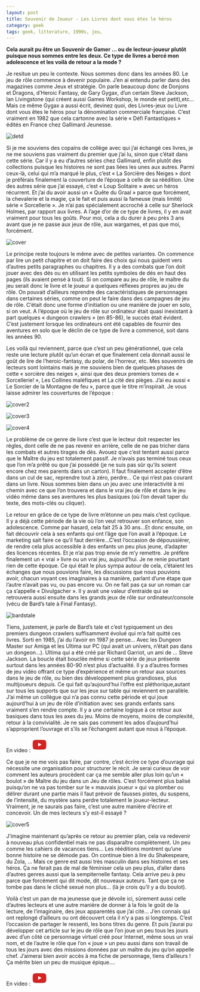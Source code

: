 ```yaml
---
layout: post
title: Souvenir de Joueur - Les Livres dont vous étes le héros
category: geek
tags: geek, litterature, 1990s, jeu, 
---
```


**Cela aurait pu être un Souvenir de Gamer … ou de lecteur-joueur plutôt puisque nous sommes entre les deux. Ce type de livres a bercé mon adolescence et les voilà de retour a la mode ?**

Je resitue un peu le contexte. Nous sommes donc dans les années 80. Le jeu de rôle commence à devenir populaire. J’en ai entendu parler dans des magazines comme Jeux et stratégie. On parle beaucoup donc de Donjons et Dragons, d’Heroic Fantasy, de Gary Gygax, d’un certain Steve Jackson, Ian Livingstone (qui créent aussi Games Workshop, le monde est petit),etc… Mais ce même Gygax a aussi écrit, devinez quoi, des Livres-jeux ou Livre dont vous êtes le héros pour la dénomination commerciale française. C’est vraiment en 1982 que cela cartonne avec la série « Défi Fantastiques » édités en France chez Gallimard Jeunesse.

![detd](https://filedn.eu/llqi9IBxlYouGRXYG2xlROb/img/2020/detd.jpg)

Si je me souviens des copains de collège avec qui j’ai échangé ces livres, je ne me souviens pas vraiment du premier que j’ai lu, sinon que c’était dans cette série. Car il y a eu d’autres séries chez Gallimard, enfin plutôt des collections puisque les histoires ne sont pas liées les unes aux autres. Parmi ceux-là, celui qui m’a marqué le plus, c’est « La Sorcière des Neiges » dont je préférais finalement la couverture de l’époque à celle de sa réédition. Une des autres série que j’ai essayé, c’est « Loup Solitaire » avec un héros récurrent. Et j’ai du avoir aussi un « Quête du Graal » parce que forcément, la chevalerie et la magie, ça le fait et puis aussi la fameuse (mais limité) série « Sorcellerie ». Je n’ai pas spécialement accroché à celle sur Sherlock Holmes, par rapport aux livres. A l’age d’or de ce type de livres, il y en avait vraiment pour tous les goûts. Pour moi, cela a du durer à peu près 3 ans avant que je ne passe aux jeux de rôle, aux wargames, et pas que moi, forcément.

![cover](https://filedn.eu/llqi9IBxlYouGRXYG2xlROb/img/2020/loupsolitaire.jpg)

Le principe reste toujours le même avec de petites variantes. On commence par lire un petit chapitre et on doit faire des choix qui nous guident vers d’autres petits paragraphes ou chapitres. Il y a des combats que l’on doit jouer avec des dés ou en utilisant les petits symboles de dés en haut des pages (ils avaient pensé à tout). Si on compare au jeu de rôle, le maître du jeu serait donc le livre et le joueur a quelques réflexes propres au jeu de rôle. On pouvait d’ailleurs reprendre des caractéristiques de personnages dans certaines séries, comme on peut le faire dans des campagnes de jeu de rôle. C’était donc une forme d’initiation ou une manière de jouer en solo, si on veut. A l’époque où le jeu de rôle sur ordinateur était quasi inexistant à part quelques « dungeon crawlers » (en 85-86), le succès était évident. C’est justement lorsque les ordinateurs ont été capables de fournir des aventures en solo que le déclin de ce type de livre a commencé, soit dans les années 90.

Les voilà qui reviennent, parce que c’est un peu générationnel, que cela reste une lecture plutôt qu’un écran et que finalement cela donnait aussi le goût de lire de l’heroic-fantasy, du polar, de l’horreur, etc. Mes souvenirs de lecteurs sont lointains mais je me souviens bien de quelques phases de cette « sorcière des neiges », ainsi que des deux premiers tomes de « Sorcellerie! », Les Collines maléfiques et La cité des pièges. J’ai eu aussi « Le Sorcier de la Montagne de feu », parce que le titre m’inspirait. Je vous laisse admirer les couvertures de l’époque :

![cover2](https://filedn.eu/llqi9IBxlYouGRXYG2xlROb/img/2020/ldoelh1.jpg)

![cover3](https://filedn.eu/llqi9IBxlYouGRXYG2xlROb/img/2020/ldoelh2.jpg)

![cover4](https://filedn.eu/llqi9IBxlYouGRXYG2xlROb/img/2020/ldoelh3.jpg)

Le problème de ce genre de livre c’est que le lecteur doit respecter les règles, dont celle de ne pas revenir en arrière, celle de ne pas tricher dans les combats et autres tirages de dés. Avouez que c’est tentant aussi parce que le Maître du jeu est totalement passif. Je n’avais pas terminé tous ceux que l’on m’a prêté ou que j’ai possédé (je ne suis pas sûr qu’ils soient encore chez mes parents dans un carton). Il faut finalement accepter d’être dans un cul de sac, reprendre tout à zéro, perdre… Ce qui n’est pas courant dans un livre. Nous sommes bien dans un jeu avec une interactivité à mi chemin avec ce que l’on trouvera et dans le vrai jeu de rôle et dans le jeu vidéo même dans ses aventures les plus basiques (où l’on devait taper du texte, des mots-clés ou cliquer).

Le retour en grâce de ce type de livre m’étonne un peu mais c’est cyclique. Il y a déjà cette période de la vie où l’on veut retrouver son enfance, son adolescence. Comme par hasard, cela fait 25 à 30 ans…Et donc ensuite, on fait découvrir cela à ses enfants qui ont l’âge que l’on avait à l’époque. Le marketing sait faire ce qu’il faut derrière…C’est l’occasion de dépoussiérer, de rendre cela plus accessible à des enfants un peu plus jeune, d’adapter des licences récentes. Et je n’ai pas trop envie de m’y remettre. Je préfère finalement un « vrai » livre ou un vrai jeu, aujourd’hui. Je ne renie pourtant rien de cette époque. Ce qui était le plus sympa autour de cela, c’étaient les échanges que nous pouvions faire, les discussions que nous pouvions avoir, chacun voyant ces imaginaires à sa manière, parlant d’une étape que l’autre n’avait pas vu, ou pas encore vu. On ne fait pas ça sur un roman car ça s’appelle « Divulgacher ». Il y avait une valeur d’entraide qui se retrouvera aussi ensuite dans les grands jeux de rôle sur ordinateur/console (vécu de Bard’s tale à Final Fantasy).

![bardstale](https://filedn.eu/llqi9IBxlYouGRXYG2xlROb/img/2017/bardstale1-2.jpg)

Tiens, justement, je parle de Bard’s tale et c’est typiquement un des premiers dungeon crawlers suffisamment évolué qui m’a fait quitté ces livres. Sorti en 1985, j’ai du l’avoir en 1987 je pense… Avec les Dungeon Master sur Amiga et les Ultima sur PC (qui avait un univers, n’était pas dans un dongeon…). Ultima qui a été créé par Richard Garriot, un ami de … Steve Jackson. La boucle était bouclée même si cette série de jeux présente surtout dans les années 80-90 n’est plus d’actualité. Il y a d’autres formes de jeu vidéo offrant ce type d’expérience et même un retour aux sources dans le jeu de rôle, ou bien des développement plus grandioses, plus multijoueurs depuis. Ce qui fait qu’aujourd’hui l’offre est pléthorique,autant sur tous les supports que sur les jeux sur table qui reviennent en parallèle. J’ai même un collègue qui n’a pas connu cette période et qui joue aujourd’hui à un jeu de rôle d’initiation avec ses grands enfants sans vraiment s’en rendre compte.  Il y a une certaine logique à ce retour aux basiques dans tous les axes du jeu. Moins de moyens, moins de complexité, retour à la convivialité. Je ne sais pas comment les ados d’aujourd’hui s’approprient l’ouvrage et s’ils se l’échangent autant que nous à l’époque.

En video : [![video](/images/youtube.png)](https://youtu.be/0A3R25FRWyQ?list=PLQPAZnhDKPmEDGy5oEDK8u3qZYEh3lK8i)

Ce que je ne me vois pas faire, par contre, c’est écrire ce type d’ouvrage qui nécessite une organisation pour structurer le récit. Je serai curieux de voir comment les auteurs procèdent car ça me semble aller plus loin qu’un « boulot » de Maître du jeu dans un Jeu de rôles. C’est forcément plus balisé puisqu’on ne va pas tomber sur le « mauvais joueur » qui va plomber ou délirer durant une partie mais il faut prévoir de fausses pistes, du suspens, de l’intensité, du mystère sans perdre totalement le joueur-lecteur. Vraiment, je ne saurais pas faire, c’est une autre manière d’écrire et concevoir. Un de mes lecteurs s’y est-il essayé ?

![cover5](https://filedn.eu/llqi9IBxlYouGRXYG2xlROb/img/2020/heroine.jpg)

J’imagine maintenant qu’après ce retour au premier plan, cela va redevenir à nouveau plus confidentiel mais ne pas disparaître complètement. Un peu comme les cahiers de vacances tiens… Les rééditions montrent qu’une bonne histoire ne se démode pas. On continue bien à lire du Shakespeare, du Zola, … Mais ce genre est aussi très masculin dans ses histoires et ses héros. Ça ne ferait pas de mal de féminiser cela un peu plus, d’aller dans d’autres genres aussi que la sempiternelle fantasy. Cela arrive peu à peu parce que forcément qui dit mode, dit nouveaux auteurs. Tant que ça ne tombe pas dans le cliché sexué non plus… (là je crois qu’il y a du boulot).

Voilà c’est un pan de ma jeunesse que je dévoile ici, sûrement aussi celle d’autres lecteurs et une autre manière de donner à la fois le goût de la lecture, de l’imaginaire, des jeux apparentés que j’ai cité… J’en connais qui ont replongé d’ailleurs ou ont découvert cela il n’y a pas si longtemps. C’est l’occasion de partager le ressenti, les bons titres du genre. Et puis j’aurai pu développer cet article sur le jeu de rôle que l’on joue un peu tous les jours avec d’un côté ce personnage virtuel créé pour Internet, même sous un vrai nom, et de l’autre le rôle que l’on « joue » un peu aussi dans son travail de tous les jours avec des missions données par un maître du jeu qu’on appelle chef. J’aimerai bien avoir accès à ma fiche de personnage, tiens d’ailleurs ! Ça mérite bien un peu de musique épique….

En video : [![video](/images/youtube.png)](https://youtu.be/BG6en2WyAsw)
